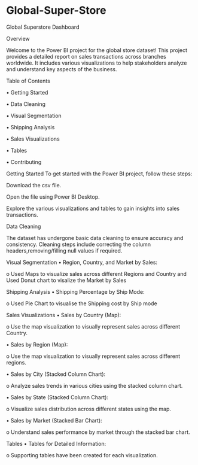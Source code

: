 # Global-Super-Store

Global Superstore Dashboard

Overview

Welcome to the Power BI project for the global store dataset! This project provides a detailed report on sales transactions across branches worldwide. It includes various visualizations to help stakeholders analyze and understand key aspects of the business.

Table of Contents

• Getting Started

• Data Cleaning

• Visual Segmentation

• Shipping Analysis

• Sales Visualizations

• Tables

• Contributing

Getting Started
To get started with the Power BI project, follow these steps:

Download the csv file.

Open the file using Power BI Desktop.

Explore the various visualizations and tables to gain insights into sales transactions.

Data Cleaning

The dataset has undergone basic data cleaning to ensure accuracy and consistency. Cleaning steps include correcting the column headers,removing/filling null values if required.

Visual Segmentation
• Region, Country, and Market by Sales:

o Used Maps to visualize sales across different Regions and Country and Used Donut chart to visalize the Market by Sales

Shipping Analysis
• Shipping Percentage by Ship Mode:

o Used Pie Chart to visualise the Shipping cost by Ship mode

Sales Visualizations
• Sales by Country (Map):

o Use the map visualization to visually represent sales across different Country.

• Sales by Region (Map):

o Use the map visualization to visually represent sales across different regions.

• Sales by City (Stacked Column Chart):

o Analyze sales trends in various cities using the stacked column chart.

• Sales by State (Stacked Column Chart):

o Visualize sales distribution across different states using the map.

• Sales by Market (Stacked Bar Chart):

o Understand sales performance by market through the stacked bar chart.

Tables
• Tables for Detailed Information:

o Supporting tables have been created for each visualization.

